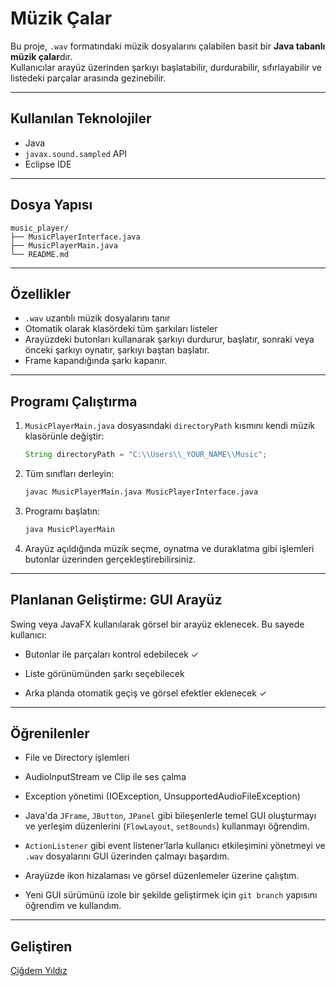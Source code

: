 # Müzik Çalar

Bu proje, `.wav` formatındaki müzik dosyalarını çalabilen basit bir **Java tabanlı müzik çalar**dır.  
Kullanıcılar arayüz üzerinden şarkıyı başlatabilir, durdurabilir, sıfırlayabilir ve listedeki parçalar arasında gezinebilir. 

---

## Kullanılan Teknolojiler

- Java
- `javax.sound.sampled` API
- Eclipse IDE

---

## Dosya Yapısı
```
music_player/
├── MusicPlayerInterface.java
├── MusicPlayerMain.java
└── README.md
```

---

## Özellikler

- `.wav` uzantılı müzik dosyalarını tanır
- Otomatik olarak klasördeki tüm şarkıları listeler
- Arayüzdeki butonları kullanarak şarkıyı durdurur, başlatır, sonraki veya önceki şarkıyı oynatır, şarkıyı baştan başlatır.
- Frame kapandığında şarkı kapanır.

---

## Programı Çalıştırma

1. `MusicPlayerMain.java` dosyasındaki `directoryPath` kısmını kendi müzik klasörünle değiştir:
   ```java
   String directoryPath = "C:\\Users\\_YOUR_NAME\\Music";

2. Tüm sınıfları derleyin:
   ```bash
   javac MusicPlayerMain.java MusicPlayerInterface.java

3. Programı başlatın:
   ```bash
   java MusicPlayerMain

4. Arayüz açıldığında müzik seçme, oynatma ve duraklatma gibi işlemleri butonlar üzerinden gerçekleştirebilirsiniz.

---


## Planlanan Geliştirme: GUI Arayüz

Swing veya JavaFX kullanılarak görsel bir arayüz eklenecek.
Bu sayede kullanıcı:

- Butonlar ile parçaları kontrol edebilecek ✓

- Liste görünümünden şarkı seçebilecek

- Arka planda otomatik geçiş ve görsel efektler eklenecek ✓

---

## Öğrenilenler

- File ve Directory işlemleri

- AudioInputStream ve Clip ile ses çalma

- Exception yönetimi (IOException, UnsupportedAudioFileException)

- Java'da `JFrame`, `JButton`, `JPanel` gibi bileşenlerle temel GUI oluşturmayı ve yerleşim düzenlerini (`FlowLayout`, `setBounds`) kullanmayı öğrendim.
  
- `ActionListener` gibi event listener’larla kullanıcı etkileşimini yönetmeyi ve `.wav` dosyalarını GUI üzerinden çalmayı başardım.

- Arayüzde ikon hizalaması ve görsel düzenlemeler üzerine çalıştım.

- Yeni GUI sürümünü izole bir şekilde geliştirmek için `git branch` yapısını öğrendim ve kullandım.

---

## Geliştiren

[Çiğdem Yıldız](https://github.com/Cigdem-Yildiz)
